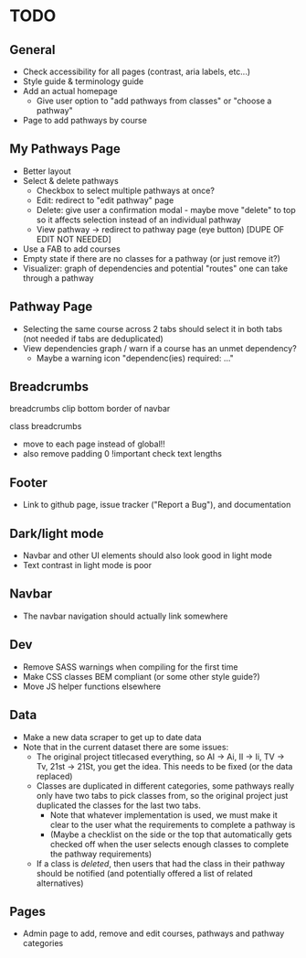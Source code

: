 # TODO

## General
- Check accessibility for all pages (contrast, aria labels, etc...)
- Style guide & terminology guide
- Add an actual homepage
    - Give user option to "add pathways from classes" or "choose a pathway"
- Page to add pathways by course

## My Pathways Page
- Better layout
- Select & delete pathways
   - Checkbox to select multiple pathways at once?
   - Edit: redirect to "edit pathway" page
   - Delete: give user a confirmation modal - maybe move "delete" to top so it affects selection instead of an individual pathway
   - View pathway -> redirect to pathway page (eye button) [DUPE OF EDIT NOT NEEDED]
- Use a FAB to add courses
- Empty state if there are no classes for a pathway (or just remove it?)
- Visualizer: graph of dependencies and potential "routes" one can take through a pathway

## Pathway Page
- Selecting the same course across 2 tabs should select it in both tabs (not needed if tabs are deduplicated)
- View dependencies graph / warn if a course has an unmet dependency?
    - Maybe a warning icon "dependenc(ies) required: ..."

## Breadcrumbs

breadcrumbs clip bottom border of navbar

class breadcrumbs
- move to each page instead of global!!
- also remove padding 0 !important
check text lengths

## Footer
- Link to github page, issue tracker ("Report a Bug"), and documentation

## Dark/light mode
- Navbar and other UI elements should also look good in light mode
- Text contrast in light mode is poor

## Navbar
- The navbar navigation should actually link somewhere

## Dev
- Remove SASS warnings when compiling for the first time
- Make CSS classes BEM compliant (or some other style guide?)
- Move JS helper functions elsewhere

## Data
- Make a new data scraper to get up to date data
- Note that in the current dataset there are some issues:
   - The original project titlecased everything, so AI -> Ai, II -> Ii, TV -> Tv, 21st -> 21St, you get the idea. This needs to be fixed (or the data replaced)
   - Classes are duplicated in different categories, some pathways really only have two tabs to pick classes from, so the original project just duplicated the classes for the last two tabs.
       - Note that whatever implementation is used, we must make it clear to the user what the requirements to complete a pathway is
       - (Maybe a checklist on the side or the top that automatically gets checked off when the user selects enough classes to complete the pathway requirements)
   - If a class is *deleted*, then users that had the class in their pathway should be notified (and potentially offered a list of related alternatives)

## Pages
- Admin page to add, remove and edit courses, pathways and pathway categories


